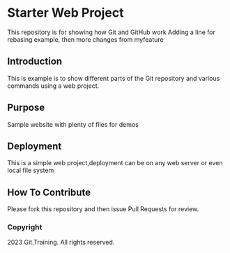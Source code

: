 # Starter Web Project

This repository is for showing how Git and GitHub work
Adding a line for rebasing example, then more changes from myfeature

## Introduction

This is example is to show different parts of the Git repository and various commands using a web project.

## Purpose

Sample website with plenty of files for demos

## Deployment

This is a simple web project,deployment can be on any web server or even local file system

## How To Contribute

Please fork this repository and then issue Pull Requests for review.

### Copyright

2023 Git.Training. All rights reserved.